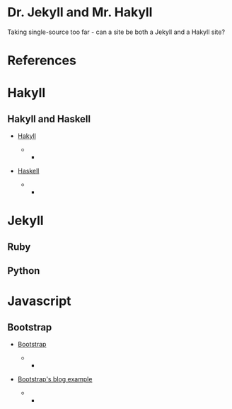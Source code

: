 # Dr. Jekyll and Mr. Hakyll

Taking single-source too far - can a site be both a Jekyll and a Hakyll site?

# References

# Hakyll

## Hakyll and Haskell

- [Hakyll][hakyll]
  - - [hakyll]: http://jaspervdj.be/hakyll/

- [Haskell][haskell]

  - - [haskell]: https://www.haskell.org/

# Jekyll

## Ruby

## Python 

# Javascript

## Bootstrap

- [Bootstrap][bootstrap]

  - - [bootstrap]: http://getbootstrap.com/

- [Bootstrap's blog example][bootstrap-blog]

  - - [bootstrap-blog]: http://getbootstrap.com/examples/blog/

